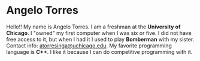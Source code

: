 # Angelo Torres
Hello!!
My name is Angelo Torres.
I am a freshman at the **University of Chicago**.
I "owned" my first computer when I was six or five. I did not have free access to it, but when I had it I used to play **Bomberman** with my sister.
Contact info: atorresinga@uchicago.edu.
My favorite programming language is **C++**. I like it because I can do competitive programming with it.
